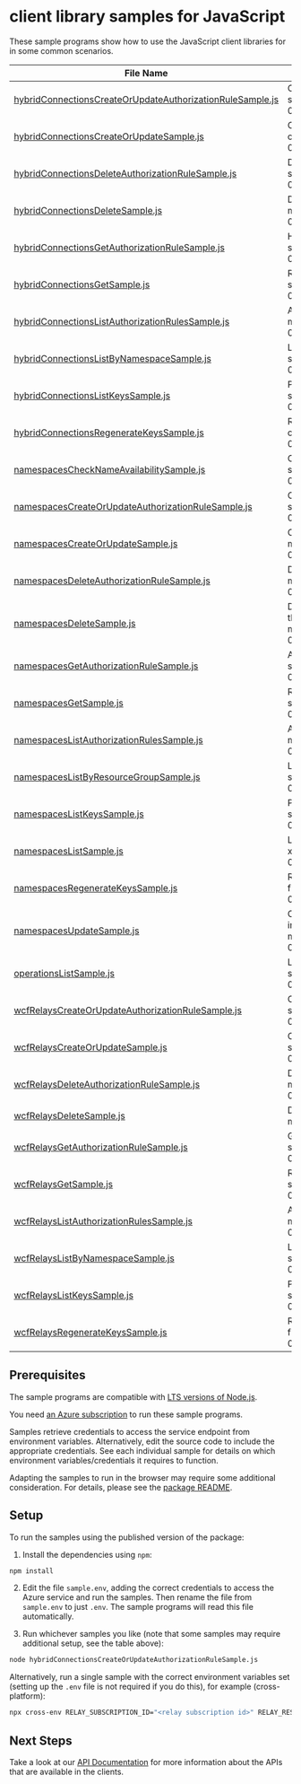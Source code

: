 # client library samples for JavaScript

These sample programs show how to use the JavaScript client libraries for in some common scenarios.

| **File Name**                                                                                                       | **Description**                                                                                                                                                                                                                                                       |
| ------------------------------------------------------------------------------------------------------------------- | --------------------------------------------------------------------------------------------------------------------------------------------------------------------------------------------------------------------------------------------------------------------- |
| [hybridConnectionsCreateOrUpdateAuthorizationRuleSample.js][hybridconnectionscreateorupdateauthorizationrulesample] | Creates or updates an authorization rule for a hybrid connection. x-ms-original-file: specification/relay/resource-manager/Microsoft.Relay/stable/2017-04-01/examples/HybridConnection/RelayHybridConnectionAuthorizationRuleCreate.json                              |
| [hybridConnectionsCreateOrUpdateSample.js][hybridconnectionscreateorupdatesample]                                   | Creates or updates a service hybrid connection. This operation is idempotent. x-ms-original-file: specification/relay/resource-manager/Microsoft.Relay/stable/2017-04-01/examples/HybridConnection/RelayHybridConnectionCreate.json                                   |
| [hybridConnectionsDeleteAuthorizationRuleSample.js][hybridconnectionsdeleteauthorizationrulesample]                 | Deletes a hybrid connection authorization rule. x-ms-original-file: specification/relay/resource-manager/Microsoft.Relay/stable/2017-04-01/examples/HybridConnection/RelayHybridConnectionAutorizationRuleDelete.json                                                 |
| [hybridConnectionsDeleteSample.js][hybridconnectionsdeletesample]                                                   | Deletes a hybrid connection. x-ms-original-file: specification/relay/resource-manager/Microsoft.Relay/stable/2017-04-01/examples/HybridConnection/RelayHybridconnectionDelete.json                                                                                    |
| [hybridConnectionsGetAuthorizationRuleSample.js][hybridconnectionsgetauthorizationrulesample]                       | Hybrid connection authorization rule for a hybrid connection by name. x-ms-original-file: specification/relay/resource-manager/Microsoft.Relay/stable/2017-04-01/examples/HybridConnection/RelayHybridConnectionAutorizationRuleGet.json                              |
| [hybridConnectionsGetSample.js][hybridconnectionsgetsample]                                                         | Returns the description for the specified hybrid connection. x-ms-original-file: specification/relay/resource-manager/Microsoft.Relay/stable/2017-04-01/examples/HybridConnection/RelayHybridConnectionGet.json                                                       |
| [hybridConnectionsListAuthorizationRulesSample.js][hybridconnectionslistauthorizationrulessample]                   | Authorization rules for a hybrid connection. x-ms-original-file: specification/relay/resource-manager/Microsoft.Relay/stable/2017-04-01/examples/HybridConnection/RelayHybridConnectionAutorizationRuleListAll.json                                                   |
| [hybridConnectionsListByNamespaceSample.js][hybridconnectionslistbynamespacesample]                                 | Lists the hybrid connection within the namespace. x-ms-original-file: specification/relay/resource-manager/Microsoft.Relay/stable/2017-04-01/examples/HybridConnection/RelayHybridConnectionListAll.json                                                              |
| [hybridConnectionsListKeysSample.js][hybridconnectionslistkeyssample]                                               | Primary and secondary connection strings to the hybrid connection. x-ms-original-file: specification/relay/resource-manager/Microsoft.Relay/stable/2017-04-01/examples/HybridConnection/RelayHybridConnectionAuthorizationRuleListKey.json                            |
| [hybridConnectionsRegenerateKeysSample.js][hybridconnectionsregeneratekeyssample]                                   | Regenerates the primary or secondary connection strings to the hybrid connection. x-ms-original-file: specification/relay/resource-manager/Microsoft.Relay/stable/2017-04-01/examples/HybridConnection/RelayHybridConnectionAuthorizationRuleRegenrateKey.json        |
| [namespacesCheckNameAvailabilitySample.js][namespaceschecknameavailabilitysample]                                   | Check the specified namespace name availability. x-ms-original-file: specification/relay/resource-manager/Microsoft.Relay/stable/2017-04-01/examples/NameSpaces/RelayNameSpaceCheckNameAvailability.json                                                              |
| [namespacesCreateOrUpdateAuthorizationRuleSample.js][namespacescreateorupdateauthorizationrulesample]               | Creates or updates an authorization rule for a namespace. x-ms-original-file: specification/relay/resource-manager/Microsoft.Relay/stable/2017-04-01/examples/NameSpaces/RelayNameSpaceAuthorizationRuleCreate.json                                                   |
| [namespacesCreateOrUpdateSample.js][namespacescreateorupdatesample]                                                 | Create Azure Relay namespace. x-ms-original-file: specification/relay/resource-manager/Microsoft.Relay/stable/2017-04-01/examples/NameSpaces/RelayNameSpaceCreate.json                                                                                                |
| [namespacesDeleteAuthorizationRuleSample.js][namespacesdeleteauthorizationrulesample]                               | Deletes a namespace authorization rule. x-ms-original-file: specification/relay/resource-manager/Microsoft.Relay/stable/2017-04-01/examples/NameSpaces/RelayNameSpaceAutorizationRuleDelete.json                                                                      |
| [namespacesDeleteSample.js][namespacesdeletesample]                                                                 | Deletes an existing namespace. This operation also removes all associated resources under the namespace. x-ms-original-file: specification/relay/resource-manager/Microsoft.Relay/stable/2017-04-01/examples/NameSpaces/RelayNameSpaceDelete.json                     |
| [namespacesGetAuthorizationRuleSample.js][namespacesgetauthorizationrulesample]                                     | Authorization rule for a namespace by name. x-ms-original-file: specification/relay/resource-manager/Microsoft.Relay/stable/2017-04-01/examples/NameSpaces/RelayNameSpaceAutorizationRuleGet.json                                                                     |
| [namespacesGetSample.js][namespacesgetsample]                                                                       | Returns the description for the specified namespace. x-ms-original-file: specification/relay/resource-manager/Microsoft.Relay/stable/2017-04-01/examples/NameSpaces/RelayNameSpaceGet.json                                                                            |
| [namespacesListAuthorizationRulesSample.js][namespaceslistauthorizationrulessample]                                 | Authorization rules for a namespace. x-ms-original-file: specification/relay/resource-manager/Microsoft.Relay/stable/2017-04-01/examples/NameSpaces/RelayNameSpaceAutorizationRuleListAll.json                                                                        |
| [namespacesListByResourceGroupSample.js][namespaceslistbyresourcegroupsample]                                       | Lists all the available namespaces within the ResourceGroup. x-ms-original-file: specification/relay/resource-manager/Microsoft.Relay/stable/2017-04-01/examples/NameSpaces/RelayNameSpaceListByResourceGroup.json                                                    |
| [namespacesListKeysSample.js][namespaceslistkeyssample]                                                             | Primary and secondary connection strings to the namespace. x-ms-original-file: specification/relay/resource-manager/Microsoft.Relay/stable/2017-04-01/examples/NameSpaces/RelayNameSpaceAuthorizationRuleListKey.json                                                 |
| [namespacesListSample.js][namespaceslistsample]                                                                     | Lists all the available namespaces within the subscription regardless of the resourceGroups. x-ms-original-file: specification/relay/resource-manager/Microsoft.Relay/stable/2017-04-01/examples/NameSpaces/RelayNameSpaceListBySubscription.json                     |
| [namespacesRegenerateKeysSample.js][namespacesregeneratekeyssample]                                                 | Regenerates the primary or secondary connection strings to the namespace. x-ms-original-file: specification/relay/resource-manager/Microsoft.Relay/stable/2017-04-01/examples/NameSpaces/RelayNameSpaceAuthorizationRuleRegenrateKey.json                             |
| [namespacesUpdateSample.js][namespacesupdatesample]                                                                 | Creates or updates a namespace. Once created, this namespace's resource manifest is immutable. This operation is idempotent. x-ms-original-file: specification/relay/resource-manager/Microsoft.Relay/stable/2017-04-01/examples/NameSpaces/RelayNameSpaceUpdate.json |
| [operationsListSample.js][operationslistsample]                                                                     | Lists all available Relay REST API operations. x-ms-original-file: specification/relay/resource-manager/Microsoft.Relay/stable/2017-04-01/examples/RelayOperations_List.json                                                                                          |
| [wcfRelaysCreateOrUpdateAuthorizationRuleSample.js][wcfrelayscreateorupdateauthorizationrulesample]                 | Creates or updates an authorization rule for a WCF relay. x-ms-original-file: specification/relay/resource-manager/Microsoft.Relay/stable/2017-04-01/examples/Relay/RelayAuthorizationRuleCreate.json                                                                 |
| [wcfRelaysCreateOrUpdateSample.js][wcfrelayscreateorupdatesample]                                                   | Creates or updates a WCF relay. This operation is idempotent. x-ms-original-file: specification/relay/resource-manager/Microsoft.Relay/stable/2017-04-01/examples/Relay/RelayCreate.json                                                                              |
| [wcfRelaysDeleteAuthorizationRuleSample.js][wcfrelaysdeleteauthorizationrulesample]                                 | Deletes a WCF relay authorization rule. x-ms-original-file: specification/relay/resource-manager/Microsoft.Relay/stable/2017-04-01/examples/Relay/RelayAutorizationRuleDelete.json                                                                                    |
| [wcfRelaysDeleteSample.js][wcfrelaysdeletesample]                                                                   | Deletes a WCF relay. x-ms-original-file: specification/relay/resource-manager/Microsoft.Relay/stable/2017-04-01/examples/Relay/RelayDelete.json                                                                                                                       |
| [wcfRelaysGetAuthorizationRuleSample.js][wcfrelaysgetauthorizationrulesample]                                       | Get authorizationRule for a WCF relay by name. x-ms-original-file: specification/relay/resource-manager/Microsoft.Relay/stable/2017-04-01/examples/Relay/RelayAutorizationRuleGet.json                                                                                |
| [wcfRelaysGetSample.js][wcfrelaysgetsample]                                                                         | Returns the description for the specified WCF relay. x-ms-original-file: specification/relay/resource-manager/Microsoft.Relay/stable/2017-04-01/examples/Relay/RelayGet.json                                                                                          |
| [wcfRelaysListAuthorizationRulesSample.js][wcfrelayslistauthorizationrulessample]                                   | Authorization rules for a WCF relay. x-ms-original-file: specification/relay/resource-manager/Microsoft.Relay/stable/2017-04-01/examples/Relay/RelayAutorizationRuleListAll.json                                                                                      |
| [wcfRelaysListByNamespaceSample.js][wcfrelayslistbynamespacesample]                                                 | Lists the WCF relays within the namespace. x-ms-original-file: specification/relay/resource-manager/Microsoft.Relay/stable/2017-04-01/examples/Relay/RelayListAll.json                                                                                                |
| [wcfRelaysListKeysSample.js][wcfrelayslistkeyssample]                                                               | Primary and secondary connection strings to the WCF relay. x-ms-original-file: specification/relay/resource-manager/Microsoft.Relay/stable/2017-04-01/examples/Relay/RelayAuthorizationRuleListKey.json                                                               |
| [wcfRelaysRegenerateKeysSample.js][wcfrelaysregeneratekeyssample]                                                   | Regenerates the primary or secondary connection strings to the WCF relay. x-ms-original-file: specification/relay/resource-manager/Microsoft.Relay/stable/2017-04-01/examples/Relay/RelayAuthorizationRuleRegenrateKey.json                                           |

## Prerequisites

The sample programs are compatible with [LTS versions of Node.js](https://github.com/nodejs/release#release-schedule).

You need [an Azure subscription][freesub] to run these sample programs.

Samples retrieve credentials to access the service endpoint from environment variables. Alternatively, edit the source code to include the appropriate credentials. See each individual sample for details on which environment variables/credentials it requires to function.

Adapting the samples to run in the browser may require some additional consideration. For details, please see the [package README][package].

## Setup

To run the samples using the published version of the package:

1. Install the dependencies using `npm`:

```bash
npm install
```

2. Edit the file `sample.env`, adding the correct credentials to access the Azure service and run the samples. Then rename the file from `sample.env` to just `.env`. The sample programs will read this file automatically.

3. Run whichever samples you like (note that some samples may require additional setup, see the table above):

```bash
node hybridConnectionsCreateOrUpdateAuthorizationRuleSample.js
```

Alternatively, run a single sample with the correct environment variables set (setting up the `.env` file is not required if you do this), for example (cross-platform):

```bash
npx cross-env RELAY_SUBSCRIPTION_ID="<relay subscription id>" RELAY_RESOURCE_GROUP="<relay resource group>" node hybridConnectionsCreateOrUpdateAuthorizationRuleSample.js
```

## Next Steps

Take a look at our [API Documentation][apiref] for more information about the APIs that are available in the clients.

[hybridconnectionscreateorupdateauthorizationrulesample]: https://github.com/Azure/azure-sdk-for-js/blob/main/sdk/relay/arm-relay/samples/v3/javascript/hybridConnectionsCreateOrUpdateAuthorizationRuleSample.js
[hybridconnectionscreateorupdatesample]: https://github.com/Azure/azure-sdk-for-js/blob/main/sdk/relay/arm-relay/samples/v3/javascript/hybridConnectionsCreateOrUpdateSample.js
[hybridconnectionsdeleteauthorizationrulesample]: https://github.com/Azure/azure-sdk-for-js/blob/main/sdk/relay/arm-relay/samples/v3/javascript/hybridConnectionsDeleteAuthorizationRuleSample.js
[hybridconnectionsdeletesample]: https://github.com/Azure/azure-sdk-for-js/blob/main/sdk/relay/arm-relay/samples/v3/javascript/hybridConnectionsDeleteSample.js
[hybridconnectionsgetauthorizationrulesample]: https://github.com/Azure/azure-sdk-for-js/blob/main/sdk/relay/arm-relay/samples/v3/javascript/hybridConnectionsGetAuthorizationRuleSample.js
[hybridconnectionsgetsample]: https://github.com/Azure/azure-sdk-for-js/blob/main/sdk/relay/arm-relay/samples/v3/javascript/hybridConnectionsGetSample.js
[hybridconnectionslistauthorizationrulessample]: https://github.com/Azure/azure-sdk-for-js/blob/main/sdk/relay/arm-relay/samples/v3/javascript/hybridConnectionsListAuthorizationRulesSample.js
[hybridconnectionslistbynamespacesample]: https://github.com/Azure/azure-sdk-for-js/blob/main/sdk/relay/arm-relay/samples/v3/javascript/hybridConnectionsListByNamespaceSample.js
[hybridconnectionslistkeyssample]: https://github.com/Azure/azure-sdk-for-js/blob/main/sdk/relay/arm-relay/samples/v3/javascript/hybridConnectionsListKeysSample.js
[hybridconnectionsregeneratekeyssample]: https://github.com/Azure/azure-sdk-for-js/blob/main/sdk/relay/arm-relay/samples/v3/javascript/hybridConnectionsRegenerateKeysSample.js
[namespaceschecknameavailabilitysample]: https://github.com/Azure/azure-sdk-for-js/blob/main/sdk/relay/arm-relay/samples/v3/javascript/namespacesCheckNameAvailabilitySample.js
[namespacescreateorupdateauthorizationrulesample]: https://github.com/Azure/azure-sdk-for-js/blob/main/sdk/relay/arm-relay/samples/v3/javascript/namespacesCreateOrUpdateAuthorizationRuleSample.js
[namespacescreateorupdatesample]: https://github.com/Azure/azure-sdk-for-js/blob/main/sdk/relay/arm-relay/samples/v3/javascript/namespacesCreateOrUpdateSample.js
[namespacesdeleteauthorizationrulesample]: https://github.com/Azure/azure-sdk-for-js/blob/main/sdk/relay/arm-relay/samples/v3/javascript/namespacesDeleteAuthorizationRuleSample.js
[namespacesdeletesample]: https://github.com/Azure/azure-sdk-for-js/blob/main/sdk/relay/arm-relay/samples/v3/javascript/namespacesDeleteSample.js
[namespacesgetauthorizationrulesample]: https://github.com/Azure/azure-sdk-for-js/blob/main/sdk/relay/arm-relay/samples/v3/javascript/namespacesGetAuthorizationRuleSample.js
[namespacesgetsample]: https://github.com/Azure/azure-sdk-for-js/blob/main/sdk/relay/arm-relay/samples/v3/javascript/namespacesGetSample.js
[namespaceslistauthorizationrulessample]: https://github.com/Azure/azure-sdk-for-js/blob/main/sdk/relay/arm-relay/samples/v3/javascript/namespacesListAuthorizationRulesSample.js
[namespaceslistbyresourcegroupsample]: https://github.com/Azure/azure-sdk-for-js/blob/main/sdk/relay/arm-relay/samples/v3/javascript/namespacesListByResourceGroupSample.js
[namespaceslistkeyssample]: https://github.com/Azure/azure-sdk-for-js/blob/main/sdk/relay/arm-relay/samples/v3/javascript/namespacesListKeysSample.js
[namespaceslistsample]: https://github.com/Azure/azure-sdk-for-js/blob/main/sdk/relay/arm-relay/samples/v3/javascript/namespacesListSample.js
[namespacesregeneratekeyssample]: https://github.com/Azure/azure-sdk-for-js/blob/main/sdk/relay/arm-relay/samples/v3/javascript/namespacesRegenerateKeysSample.js
[namespacesupdatesample]: https://github.com/Azure/azure-sdk-for-js/blob/main/sdk/relay/arm-relay/samples/v3/javascript/namespacesUpdateSample.js
[operationslistsample]: https://github.com/Azure/azure-sdk-for-js/blob/main/sdk/relay/arm-relay/samples/v3/javascript/operationsListSample.js
[wcfrelayscreateorupdateauthorizationrulesample]: https://github.com/Azure/azure-sdk-for-js/blob/main/sdk/relay/arm-relay/samples/v3/javascript/wcfRelaysCreateOrUpdateAuthorizationRuleSample.js
[wcfrelayscreateorupdatesample]: https://github.com/Azure/azure-sdk-for-js/blob/main/sdk/relay/arm-relay/samples/v3/javascript/wcfRelaysCreateOrUpdateSample.js
[wcfrelaysdeleteauthorizationrulesample]: https://github.com/Azure/azure-sdk-for-js/blob/main/sdk/relay/arm-relay/samples/v3/javascript/wcfRelaysDeleteAuthorizationRuleSample.js
[wcfrelaysdeletesample]: https://github.com/Azure/azure-sdk-for-js/blob/main/sdk/relay/arm-relay/samples/v3/javascript/wcfRelaysDeleteSample.js
[wcfrelaysgetauthorizationrulesample]: https://github.com/Azure/azure-sdk-for-js/blob/main/sdk/relay/arm-relay/samples/v3/javascript/wcfRelaysGetAuthorizationRuleSample.js
[wcfrelaysgetsample]: https://github.com/Azure/azure-sdk-for-js/blob/main/sdk/relay/arm-relay/samples/v3/javascript/wcfRelaysGetSample.js
[wcfrelayslistauthorizationrulessample]: https://github.com/Azure/azure-sdk-for-js/blob/main/sdk/relay/arm-relay/samples/v3/javascript/wcfRelaysListAuthorizationRulesSample.js
[wcfrelayslistbynamespacesample]: https://github.com/Azure/azure-sdk-for-js/blob/main/sdk/relay/arm-relay/samples/v3/javascript/wcfRelaysListByNamespaceSample.js
[wcfrelayslistkeyssample]: https://github.com/Azure/azure-sdk-for-js/blob/main/sdk/relay/arm-relay/samples/v3/javascript/wcfRelaysListKeysSample.js
[wcfrelaysregeneratekeyssample]: https://github.com/Azure/azure-sdk-for-js/blob/main/sdk/relay/arm-relay/samples/v3/javascript/wcfRelaysRegenerateKeysSample.js
[apiref]: https://docs.microsoft.com/javascript/api/@azure/arm-relay?view=azure-node-preview
[freesub]: https://azure.microsoft.com/free/
[package]: https://github.com/Azure/azure-sdk-for-js/tree/main/sdk/relay/arm-relay/README.md
